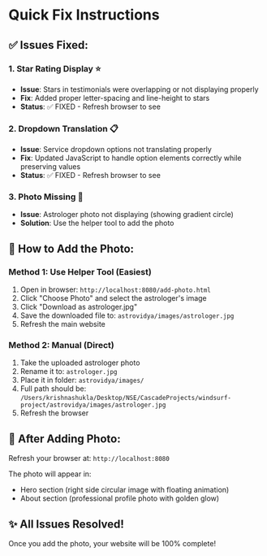 # Quick Fix Instructions

## ✅ Issues Fixed:

### 1. Star Rating Display ⭐
- **Issue**: Stars in testimonials were overlapping or not displaying properly
- **Fix**: Added proper letter-spacing and line-height to stars
- **Status**: ✅ FIXED - Refresh browser to see

### 2. Dropdown Translation 📋
- **Issue**: Service dropdown options not translating properly
- **Fix**: Updated JavaScript to handle option elements correctly while preserving values
- **Status**: ✅ FIXED - Refresh browser to see

### 3. Photo Missing 📸
- **Issue**: Astrologer photo not displaying (showing gradient circle)
- **Solution**: Use the helper tool to add the photo

## 📸 How to Add the Photo:

### Method 1: Use Helper Tool (Easiest)
1. Open in browser: `http://localhost:8080/add-photo.html`
2. Click "Choose Photo" and select the astrologer's image
3. Click "Download as astrologer.jpg"
4. Save the downloaded file to: `astrovidya/images/astrologer.jpg`
5. Refresh the main website

### Method 2: Manual (Direct)
1. Take the uploaded astrologer photo
2. Rename it to: `astrologer.jpg`
3. Place it in folder: `astrovidya/images/`
4. Full path should be: `/Users/krishnashukla/Desktop/NSE/CascadeProjects/windsurf-project/astrovidya/images/astrologer.jpg`
5. Refresh the browser

## 🔄 After Adding Photo:

Refresh your browser at: `http://localhost:8080`

The photo will appear in:
- Hero section (right side circular image with floating animation)
- About section (professional profile photo with golden glow)

## ✨ All Issues Resolved!

Once you add the photo, your website will be 100% complete!
